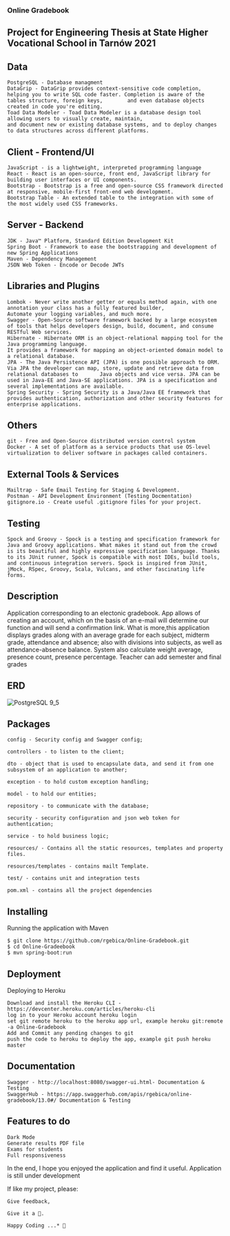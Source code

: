### Online Gradebook

## Project for Engineering Thesis at State Higher Vocational School in Tarnów 2021

## Data

    PostgreSQL - Database managment
    DataGrip - DataGrip provides context-sensitive code completion, helping you to write SQL code faster. Completion is aware of the tables structure, foreign keys,        and even database objects created in code you're editing.
    Toad Data Modeler - Toad Data Modeler is a database design tool allowing users to visually create, maintain, 
    and document new or existing database systems, and to deploy changes to data structures across different platforms.

## Client - Frontend/UI

    JavaScript - is a lightweight, interpreted programming language
    React - React is an open-source, front end, JavaScript library for building user interfaces or UI components.
    Bootstrap - Bootstrap is a free and open-source CSS framework directed at responsive, mobile-first front-end web development.
    Bootstrap Table - An extended table to the integration with some of the most widely used CSS frameworks.

## Server - Backend

    JDK - Java™ Platform, Standard Edition Development Kit
    Spring Boot - Framework to ease the bootstrapping and development of new Spring Applications
    Maven - Dependency Management
    JSON Web Token - Encode or Decode JWTs

## Libraries and Plugins

    Lombok - Never write another getter or equals method again, with one annotation your class has a fully featured builder, 
    Automate your logging variables, and much more.
    Swagger - Open-Source software framework backed by a large ecosystem of tools that helps developers design, build, document, and consume RESTful Web services.
    Hibernate - Hibernate ORM is an object-relational mapping tool for the Java programming language. 
    It provides a framework for mapping an object-oriented domain model to a relational database.
    JPA - The Java Persistence API (JPA) is one possible approach to ORM. Via JPA the developer can map, store, update and retrieve data from relational databases to       Java objects and vice versa. JPA can be used in Java-EE and Java-SE applications. JPA is a specification and several implementations are available.
    Spring Security - Spring Security is a Java/Java EE framework that provides authentication, authorization and other security features for enterprise applications.
    
## Others

    git - Free and Open-Source distributed version control system
    Docker - A set of platform as a service products that use OS-level virtualization to deliver software in packages called containers.

## External Tools & Services

    Mailtrap - Safe Email Testing for Staging & Development.
    Postman - API Development Environment (Testing Docmentation)
    gitignore.io - Create useful .gitignore files for your project.
    
## Testing
    
    Spock and Groovy - Spock is a testing and specification framework for Java and Groovy applications. What makes it stand out from the crowd is its beautiful and highly expressive specification language. Thanks to its JUnit runner, Spock is compatible with most IDEs, build tools, and continuous integration servers. Spock is inspired from JUnit, jMock, RSpec, Groovy, Scala, Vulcans, and other fascinating life forms.

## Description

Application corresponding to an electonic gradebook. App allows of creating an account, which on the basis of an e-mail will determine our function and will send a confirmation link. What is more,this application displays grades along with an average grade for each subject, midterm grade, attendance and absence; also with divisions into subjects, as well as attendance-absence balance. System also calculate weight average, presence count, presence percentage. Teacher can add semester and final grades 

## ERD

![PostgreSQL 9_5](https://user-images.githubusercontent.com/50657893/104745217-1f5a2880-574e-11eb-981b-6b36d2e8a106.jpeg)

## Packages

    config - Security config and Swagger config;

    controllers - to listen to the client;

    dto - object that is used to encapsulate data, and send it from one subsystem of an application to another;

    exception - to hold custom exception handling;

    model - to hold our entities;

    repository - to communicate with the database;

    security - security configuration and json web token for authentication;

    service - to hold business logic;

    resources/ - Contains all the static resources, templates and property files.

    resources/templates - contains mailt Template.

    test/ - contains unit and integration tests

    pom.xml - contains all the project dependencies
    
## Installing

Running the application with Maven

    $ git clone https://github.com/rgebica/Online-Gradebook.git
    $ cd Online-Gradeebook
    $ mvn spring-boot:run

## Deployment
Deploying to Heroku

    Download and install the Heroku CLI - https://devcenter.heroku.com/articles/heroku-cli
    log in to your Heroku account heroku login
    set git remote heroku to the heroku app url, example heroku git:remote -a Online-Gradebook
    Add and Commit any pending changes to git
    push the code to heroku to deploy the app, example git push heroku master
    
## Documentation

    Swagger - http://localhost:8080/swagger-ui.html- Documentation & Testing
    SwaggerHub - https://app.swaggerhub.com/apis/rgebica/online-gradebook/13.0#/ Documentation & Testing

## Features to do

    Dark Mode
    Generate results PDF file
    Exams for students
    Full responsiveness

In the end, I hope you enjoyed the application and find it useful. Application is still under development

If like my project, please:

    Give feedback,
    
    Give it a 🌟.

    Happy Coding ...* 🙂

    

